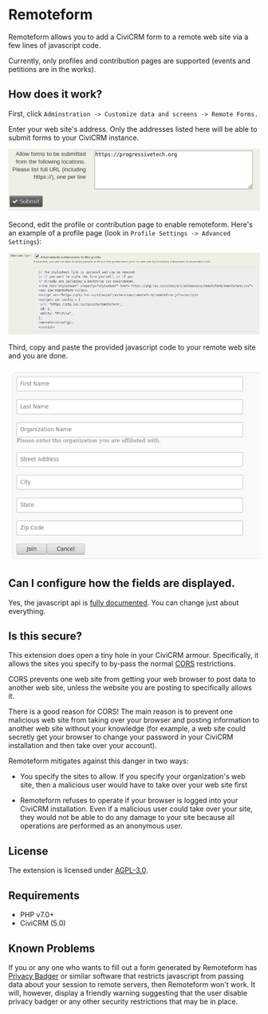 # Remoteform 

Remoteform allows you to add a CiviCRM form to a remote web site via a few
lines of javascript code.

Currently, only profiles and contribution pages are supported (events and
petitions are in the works).

## How does it work?

First, click `Adminstration -> Customize data and screens -> Remote Forms.`

Enter your web site's address. Only the addresses listed here will be able to
submit forms to your CiviCRM instance.

![Choose URLs to allow](/images/cors-configuration.png)

Second, edit the profile or contribution page to enable remoteform. Here's an
example of a profile page (look in `Profile Settings -> Advanced Settings`):

![Enable remoteform for a contribution](/images/profile-enable.png)

Third, copy and paste the provided javascript code to your remote web site and
you are done.

![Profile shown on remote site](/images/profile-on-remote-site.png)

## Can I configure how the fields are displayed. 

Yes, the javascript api is [fully documented](docs/api.md). You can change just
about everything.

## Is this secure?

This extension does open a tiny hole in your CiviCRM armour. Specifically, it
allows the sites you specify to by-pass the normal
[CORS](https://en.wikipedia.org/wiki/Cross-origin_resource_sharing)
restrictions.

CORS prevents one web site from getting your web browser to post data to
another web site, unless the website you are posting to specifically allows it. 

There is a good reason for CORS! The main reason is to prevent one malicious
web site from taking over your browser and posting information to another web
site without your knowledge (for example, a web site could secretly get your
browser to change your password in your CiviCRM installation and then take over
your account).

Remoteform mitigates against this danger in two ways:

 * You specify the sites to allow. If you specify your organization's web site,
   then a malicious user would have to take over your web site first

 * Remoteform refuses to operate if your browser is logged into your CiviCRM
   installation. Even if a malicious user could take over your site, they would
   not be able to do any damage to your site because all operations are
   performed as an anonymous user.

## License

The extension is licensed under [AGPL-3.0](LICENSE.txt).

## Requirements

* PHP v7.0+
* CiviCRM (5.0)

## Known Problems

If you or any one who wants to fill out a form generated by Remoteform has
[Privacy Badger](https://www.eff.org/privacybadger) or similar software that
restricts javascript from passing data about your session to remote servers,
then Remoteform won't work. It will, however, display a friendly warning
suggesting that the user disable privacy badger or any other security
restrictions that may be in place.
